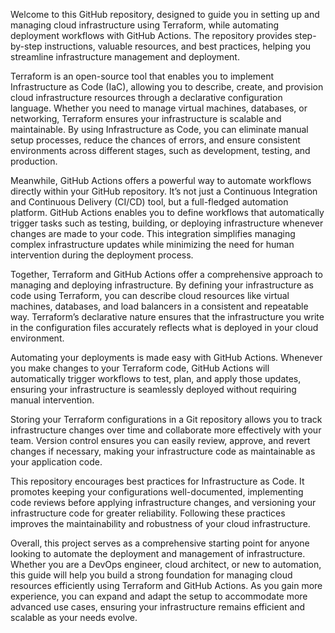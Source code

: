 Welcome to this GitHub repository, designed to guide you in setting up and managing cloud infrastructure using Terraform, while automating deployment workflows with GitHub Actions. The repository provides step-by-step instructions, valuable resources, and best practices, helping you streamline infrastructure management and deployment.

Terraform is an open-source tool that enables you to implement Infrastructure as Code (IaC), allowing you to describe, create, and provision cloud infrastructure resources through a declarative configuration language. Whether you need to manage virtual machines, databases, or networking, Terraform ensures your infrastructure is scalable and maintainable. By using Infrastructure as Code, you can eliminate manual setup processes, reduce the chances of errors, and ensure consistent environments across different stages, such as development, testing, and production.

Meanwhile, GitHub Actions offers a powerful way to automate workflows directly within your GitHub repository. It’s not just a Continuous Integration and Continuous Delivery (CI/CD) tool, but a full-fledged automation platform. GitHub Actions enables you to define workflows that automatically trigger tasks such as testing, building, or deploying infrastructure whenever changes are made to your code. This integration simplifies managing complex infrastructure updates while minimizing the need for human intervention during the deployment process.

Together, Terraform and GitHub Actions offer a comprehensive approach to managing and deploying infrastructure. By defining your infrastructure as code using Terraform, you can describe cloud resources like virtual machines, databases, and load balancers in a consistent and repeatable way. Terraform’s declarative nature ensures that the infrastructure you write in the configuration files accurately reflects what is deployed in your cloud environment.

Automating your deployments is made easy with GitHub Actions. Whenever you make changes to your Terraform code, GitHub Actions will automatically trigger workflows to test, plan, and apply those updates, ensuring your infrastructure is seamlessly deployed without requiring manual intervention.

Storing your Terraform configurations in a Git repository allows you to track infrastructure changes over time and collaborate more effectively with your team. Version control ensures you can easily review, approve, and revert changes if necessary, making your infrastructure code as maintainable as your application code.

This repository encourages best practices for Infrastructure as Code. It promotes keeping your configurations well-documented, implementing code reviews before applying infrastructure changes, and versioning your infrastructure code for greater reliability. Following these practices improves the maintainability and robustness of your cloud infrastructure.

Overall, this project serves as a comprehensive starting point for anyone looking to automate the deployment and management of infrastructure. Whether you are a DevOps engineer, cloud architect, or new to automation, this guide will help you build a strong foundation for managing cloud resources efficiently using Terraform and GitHub Actions. As you gain more experience, you can expand and adapt the setup to accommodate more advanced use cases, ensuring your infrastructure remains efficient and scalable as your needs evolve.
